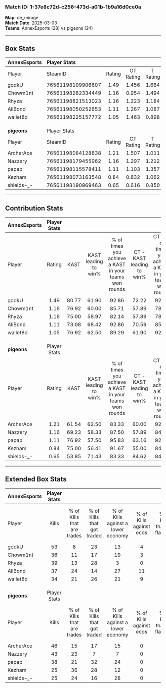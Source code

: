 ### Match ID: 1-37e8c72d-c256-473d-a01b-1b9a16d0ce0a  
**Map**: de_mirage  
**Match Date**: 2025-03-03  
**Teams**: AnnexEsports (28) vs pigeons (24)  

---  

## Box Stats  

| **AnnexEsports** | Player Stats      |        |           |          |       |      |       |         |        |      |     |
| :- | :- | :-: | :-: | :-: | :-: | :-: | :-: | :-: | :-: | :-: | :-: |
| Player           | SteamID           | Rating | CT Rating | T Rating | KAST  | ADR  | Kills | Assists | Deaths | K/D  | HS% |
| godkU            | 76561198109906607 |  1.49  |   1.456   |  1.664   | 80.77 | 86.4 |  53   |    5    |   32   | 1.66 | 41  |
| Chowm1nt         | 76561198262334449 |  1.16  |   0.954   |  1.494   | 76.92 | 84.3 |  36   |   19    |   36   | 1.00 | 41  |
| Rhyza            | 76561198821513023 |  1.16  |   1.223   |  1.184   | 75.00 | 84.3 |  39   |   12    |   38   | 1.03 | 66  |
| AliBond          | 76561198050252853 |  1.11  |   1.267   |  1.087   | 73.08 | 60.6 |  37   |    8    |   30   | 1.23 | 45  |
| wallet8d         | 76561198225157772 |  1.05  |   1.463   |  0.898   | 76.92 | 79.3 |  34   |   16    |   41   | 0.83 | 52  |
|                  |                   |        |           |          |       |      |       |         |        |      |     |
|                  |                   |        |           |          |       |      |       |         |        |      |     |
|                  |                   |        |           |          |       |      |       |         |        |      |     |
| **pigeons**      | Player Stats      |        |           |          |       |      |       |         |        |      |     |
| Player           | SteamID           | Rating | CT Rating | T Rating | KAST  | ADR  | Kills | Assists | Deaths | K/D  | HS% |
| ArcherAce        | 76561198064128838 |  1.21  |   1.507   |  1.011   | 61.54 | 95.9 |  46   |   13    |   39   | 1.18 | 43  |
| Nazzery          | 76561198179455962 |  1.16  |   1.297   |  1.212   | 69.23 | 72.6 |  43   |   11    |   37   | 1.16 | 30  |
| papap            | 76561198115578411 |  1.11  |   1.103   |  1.357   | 76.92 | 78.7 |  38   |    6    |   40   | 0.95 | 65  |
| Kezham           | 76561198073163548 |  0.84  |   0.832   |  1.062   | 75.00 | 66.3 |  25   |   17    |   42   | 0.60 | 40  |
| shields-_-       | 76561198190969463 |  0.65  |   0.616   |  0.850   | 53.85 | 56.2 |  25   |   12    |   41   | 0.61 | 48  |
---  

## Contribution Stats  

| **AnnexEsports** | Player Stats |       |                      |                                                        |                           |                                                             |                          |                                                            |
| :- | :-: | :-: | :-: | :-: | :-: | :-: | :-: | :-: |
| Player           |    Rating    | KAST  | KAST leading to win% | % of times you achieve a KAST in your teams won rounds | CT - KAST leading to win% | CT - % of times you achieve a KAST in your teams won rounds | T - KAST leading to win% | T - % of times you achieve a KAST in your teams won rounds |
| godkU            |     1.49     | 80.77 |        61.90         |                         92.86                          |           72.22           |                            92.86                            |          54.17           |                           92.86                            |
| Chowm1nt         |     1.16     | 76.92 |        60.00         |                         85.71                          |           57.89           |                            78.57                            |          61.90           |                           92.86                            |
| Rhyza            |     1.16     | 75.00 |        58.97         |                         82.14                          |           57.89           |                            78.57                            |          60.00           |                           85.71                            |
| AliBond          |     1.11     | 73.08 |        68.42         |                         92.86                          |           70.59           |                            85.71                            |          66.67           |                           100.00                           |
| wallet8d         |     1.05     | 76.92 |        62.50         |                         89.29                          |           61.90           |                            92.86                            |          63.16           |                           85.71                            |
|                  |              |       |                      |                                                        |                           |                                                             |                          |                                                            |
|                  |              |       |                      |                                                        |                           |                                                             |                          |                                                            |
|                  |              |       |                      |                                                        |                           |                                                             |                          |                                                            |
| **pigeons**      | Player Stats |       |                      |                                                        |                           |                                                             |                          |                                                            |
| Player           |    Rating    | KAST  | KAST leading to win% | % of times you achieve a KAST in your teams won rounds | CT - KAST leading to win% | CT - % of times you achieve a KAST in your teams won rounds | T - KAST leading to win% | T - % of times you achieve a KAST in your teams won rounds |
| ArcherAce        |     1.21     | 61.54 |        62.50         |                         83.33                          |           60.00           |                            92.31                            |          66.67           |                           72.73                            |
| Nazzery          |     1.16     | 69.23 |        58.33         |                         87.50                          |           57.89           |                            84.62                            |          58.82           |                           90.91                            |
| papap            |     1.11     | 76.92 |        57.50         |                         95.83                          |           63.16           |                            92.31                            |          52.38           |                           100.00                           |
| Kezham           |     0.84     | 75.00 |        56.41         |                         91.67                          |           55.00           |                            84.62                            |          57.89           |                           100.00                           |
| shields-_-       |     0.65     | 53.85 |        71.43         |                         83.33                          |           84.62           |                            84.62                            |          60.00           |                           81.82                            |
---  

## Extended Box Stats  

| **AnnexEsports** | Player Stats |                            |                            |                                    |                         |                              |                                 |        |                             |                                     |                          |                               |                            |
| :- | :-: | :-: | :-: | :-: | :-: | :-: | :-: | :-: | :-: | :-: | :-: | :-: | :-: |
| Player           |    Kills     | % of Kills that are trades | % of Kills that got traded | % of Kills against a lower economy | % of Kills against ecos | % of Kills that are flawless | % of Kills that are close duels | Deaths | % of Deaths that get traded | % of Deaths against a lower economy | % of Deaths against ecos | % of Deaths that are flawless | % of Deaths that are close |
| godkU            |      53      |             8              |             23             |                 13                 |            4            |              75              |                8                |   32   |             22              |                 16                  |            0             |              84               |             0              |
| Chowm1nt         |      36      |             11             |             17             |                 19                 |            3            |              64              |               11                |   36   |             19              |                 11                  |            0             |              44               |             17             |
| Rhyza            |      39      |             13             |             28             |                 3                  |            0            |              74              |                5                |   38   |             11              |                 18                  |            5             |              63               |             5              |
| AliBond          |      37      |             24             |             14             |                 27                 |           11            |              62              |                8                |   30   |             20              |                 10                  |            0             |              80               |             3              |
| wallet8d         |      34      |             21             |             26             |                 21                 |            9            |              62              |                3                |   41   |             24              |                 12                  |            0             |              61               |             5              |
|                  |              |                            |                            |                                    |                         |                              |                                 |        |                             |                                     |                          |                               |                            |
|                  |              |                            |                            |                                    |                         |                              |                                 |        |                             |                                     |                          |                               |                            |
|                  |              |                            |                            |                                    |                         |                              |                                 |        |                             |                                     |                          |                               |                            |
| **pigeons**      | Player Stats |                            |                            |                                    |                         |                              |                                 |        |                             |                                     |                          |                               |                            |
| Player           |    Kills     | % of Kills that are trades | % of Kills that got traded | % of Kills against a lower economy | % of Kills against ecos | % of Kills that are flawless | % of Kills that are close duels | Deaths | % of Deaths that get traded | % of Deaths against a lower economy | % of Deaths against ecos | % of Deaths that are flawless | % of Deaths that are close |
| ArcherAce        |      46      |             15             |             17             |                 15                 |            0            |              70              |                9                |   39   |             15              |                 21                  |            0             |              64               |             8              |
| Nazzery          |      43      |             23             |             7              |                 7                  |            0            |              70              |                2                |   37   |             24              |                 14                  |            0             |              81               |             3              |
| papap            |      38      |             21             |             32             |                 24                 |            0            |              61              |                3                |   40   |             28              |                 18                  |            0             |              78               |             10             |
| Kezham           |      25      |             36             |             28             |                 12                 |            0            |              52              |                4                |   42   |             21              |                 14                  |            0             |              55               |             10             |
| shields-_-       |      25      |             24             |             16             |                 28                 |            0            |              72              |               16                |   41   |             20              |                 17                  |            0             |              68               |             5              |
